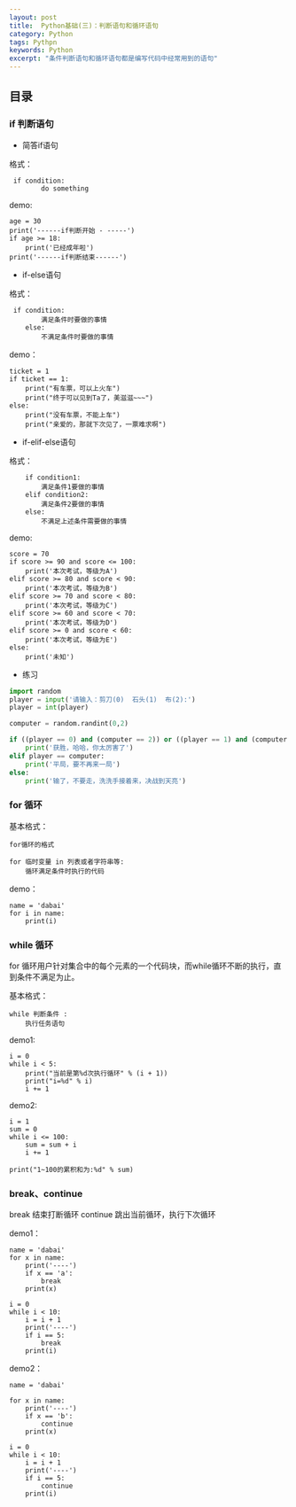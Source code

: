 ```yaml
---
layout: post
title:  Python基础(三)：判断语句和循环语句
category: Python 
tags: Pythpn 
keywords: Python 
excerpt: "条件判断语句和循环语句都是编写代码中经常用到的语句"
---
```


## 目录

### if 判断语句

- 简答if语句

格式：
```
 if condition:
        do something
```

demo:
```
age = 30
print('------if判断开始 - -----')
if age >= 18:
    print('已经成年啦')
print('------if判断结束------')
```

- if-else语句

格式：
```
 if condition:
        满足条件时要做的事情
    else:
        不满足条件时要做的事情
```

demo：
```
ticket = 1
if ticket == 1:
    print("有车票，可以上火车")
    print("终于可以见到Ta了，美滋滋~~~")
else:
    print("没有车票，不能上车")
    print("亲爱的，那就下次见了，一票难求啊")
```

- if-elif-else语句

格式：
```
    if condition1:
        满足条件1要做的事情
    elif condition2:
        满足条件2要做的事情
    else:
        不满足上述条件需要做的事情
```

demo:
```
score = 70
if score >= 90 and score <= 100:
    print('本次考试，等级为A')
elif score >= 80 and score < 90:
    print('本次考试，等级为B')
elif score >= 70 and score < 80:
    print('本次考试，等级为C')
elif score >= 60 and score < 70:
    print('本次考试，等级为D')
elif score >= 0 and score < 60:
    print('本次考试，等级为E')
else:
    print('未知')
```

- 练习

```python
import random
player = input('请输入：剪刀(0)  石头(1)  布(2):')
player = int(player)

computer = random.randint(0,2)

if ((player == 0) and (computer == 2)) or ((player == 1) and (computer == 0)) or ((player == 2) and (computer == 1)):
    print('获胜，哈哈，你太厉害了')
elif player == computer:
    print('平局，要不再来一局')
else:
    print('输了，不要走，洗洗手接着来，决战到天亮')
```

### for 循环

基本格式：
```
for循环的格式

for 临时变量 in 列表或者字符串等:
    循环满足条件时执行的代码
```

demo：
```
name = 'dabai'
for i in name:
    print(i)
```


### while 循环
for 循环用户针对集合中的每个元素的一个代码块，而while循环不断的执行，直到条件不满足为止。

基本格式：
```
while 判断条件 :
    执行任务语句
```

demo1:
```
i = 0
while i < 5:
    print("当前是第%d次执行循环" % (i + 1))
    print("i=%d" % i)
    i += 1
```


demo2:
```
i = 1
sum = 0
while i <= 100:
    sum = sum + i
    i += 1

print("1~100的累积和为:%d" % sum)
```


### break、continue

break 结束打断循环
continue 跳出当前循环，执行下次循环

demo1：

```
name = 'dabai'
for x in name:
    print('----')
    if x == 'a':
        break
    print(x)

i = 0
while i < 10:
    i = i + 1
    print('----')
    if i == 5:
        break
    print(i)
```

demo2：
```
name = 'dabai'

for x in name:
    print('----')
    if x == 'b':
        continue
    print(x)

i = 0
while i < 10:
    i = i + 1
    print('----')
    if i == 5:
        continue
    print(i)

```
